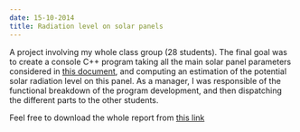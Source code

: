 ```yaml
---
date: 15-10-2014
title: Radiation level on solar panels
---
```


A project involving my whole class group (28 students). The final goal was to create a console C++ program taking all the main solar panel parameters considered in [this document](assets/pdf/projet-solaire_material.pdf), and computing an estimation of the potential solar radiation level on this panel. As a manager, I was responsible of the functional breakdown of the program development, and then dispatching the different parts to the other students.

Feel free to download the whole report from [this link](assets/pdf/projet-solaire.pdf)